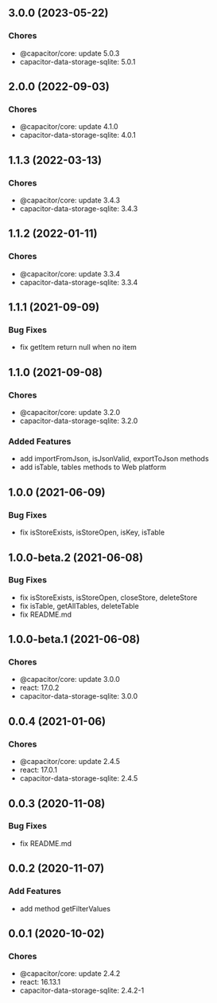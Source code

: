 ## 3.0.0 (2023-05-22)

### Chores

- @capacitor/core: update 5.0.3
- capacitor-data-storage-sqlite: 5.0.1

## 2.0.0 (2022-09-03)

### Chores

- @capacitor/core: update 4.1.0
- capacitor-data-storage-sqlite: 4.0.1

## 1.1.3 (2022-03-13)

### Chores

- @capacitor/core: update 3.4.3
- capacitor-data-storage-sqlite: 3.4.3

## 1.1.2 (2022-01-11)

### Chores

- @capacitor/core: update 3.3.4
- capacitor-data-storage-sqlite: 3.3.4

## 1.1.1 (2021-09-09)

### Bug Fixes

- fix getItem return null when no item

## 1.1.0 (2021-09-08)

### Chores

- @capacitor/core: update 3.2.0
- capacitor-data-storage-sqlite: 3.2.0

### Added Features

- add importFromJson, isJsonValid, exportToJson methods
- add isTable, tables methods to Web platform

## 1.0.0 (2021-06-09)

### Bug Fixes

- fix isStoreExists, isStoreOpen, isKey, isTable

## 1.0.0-beta.2 (2021-06-08)

### Bug Fixes

- fix isStoreExists, isStoreOpen, closeStore, deleteStore
- fix isTable, getAllTables, deleteTable
- fix README.md

## 1.0.0-beta.1 (2021-06-08)

### Chores

- @capacitor/core: update 3.0.0
- react: 17.0.2
- capacitor-data-storage-sqlite: 3.0.0

## 0.0.4 (2021-01-06)

### Chores

- @capacitor/core: update 2.4.5
- react: 17.0.1
- capacitor-data-storage-sqlite: 2.4.5

## 0.0.3 (2020-11-08)

### Bug Fixes

- fix README.md

## 0.0.2 (2020-11-07)

### Add Features

- add method getFilterValues

## 0.0.1 (2020-10-02)

### Chores

- @capacitor/core: update 2.4.2
- react: 16.13.1
- capacitor-data-storage-sqlite: 2.4.2-1
